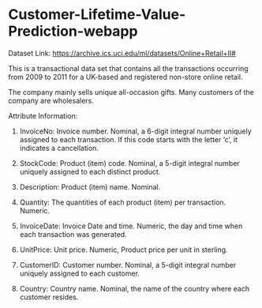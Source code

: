 # Customer-Lifetime-Value-Prediction-webapp


Dataset Link: https://archive.ics.uci.edu/ml/datasets/Online+Retail+II#

This is a transactional data set that contains all the transactions occurring from  2009 to 2011 for a UK-based and registered non-store online retail. 

The company mainly sells unique all-occasion gifts. Many customers of the company are wholesalers.

Attribute Information:

1) InvoiceNo: Invoice number. Nominal, a 6-digit integral number uniquely assigned to each transaction. If this code starts with the letter ‘c’, it indicates a cancellation.

2) StockCode: Product (item) code. Nominal, a 5-digit integral number uniquely assigned to each distinct product.

3) Description: Product (item) name. Nominal.

4) Quantity: The quantities of each product (item) per transaction. Numeric.

5) InvoiceDate: Invoice Date and time. Numeric, the day and time when each transaction was generated.

6) UnitPrice: Unit price. Numeric, Product price per unit in sterling.

7) CustomerID: Customer number. Nominal, a 5-digit integral number uniquely assigned to each customer.

8) Country: Country name. Nominal, the name of the country where each customer resides.
